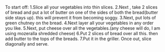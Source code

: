 To start off:
1.Slice all your vegetables into thin slices.
2.Next , take 2 slices of bread and put a lot of butter on one of the sides of both the bread(butter side stays up). this will prevent it from becoming soggy.
3.Next, put lots of green chutney on the bread.
4.Next layer all your vegetables in any order you like.
5.Next, put cheese over all the vegetables.(any cheese will do, I am using mozeralla shredded cheese)
6.Put 2 slices of bread over all this. then add butter to the tops of the breads.
7.Put it in the griller. Once out, slice diagonally and serve.